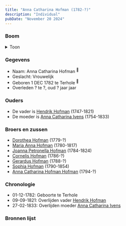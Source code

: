 ```yaml
---
title: "Anna Catharina Hofman (1782-?)"
description: "Individual"
pubDate: "November 20 2024"
---
```


### Boom
<details><summary>Toon</summary>

![test](https://www.plantuml.com/plantuml/svg/bP9BJy904CVl-oacUl1aGgbO98IdRTI38T4xsROZNRlTRNOM2I5yTmUeGanytIOpyv_vpMD4NZg_hBIWKfbQEbb1AhDouUpIv5EhhGFlf24EeV6YK3b2fbocyM1ZLVirL5YbwEZW8eyEhL_NA4wgPbeImKO0mCIw7DrpeRBI856_Nqbb1WC8nLQ82vZjMv4uACxkqEHEbN1dNoffpa0ItBTQhKu4S1w7IIUPSDNDYqATRw7VIsMwdgVMUusz0GJHLSHAuz4e8Zp9etAfzLoQV9uvIvHQHc713Jp5CmYwxU1Kjls06HiZOIfz8PrYw_uD3HsHkeoKJE8m3dz02WDu63yoMUVgNsJj299umcXX24_UrZMdgzVooDRlhJ3FbLdiabjm6q-vITJTuoMCnoETQxKe_1grjYj6t8fcavUNJOPevZWw6YKxTg7hG7opYY_dkGxWyww_xoHeQBjjU4PNMFs7VGnXkFkN4Ry7_-yx)
</details>

### Gegevens
- Naam: Anna Catharina Hofman <sup><a href="../s00079/" style="text-decoration:none" title="Doopinschrijving Anna Catharina Hofman 01-12-1782">:link:</a></sup>
- Geslacht: Vrouwelijk
- Geboren 1 DEC 1782 te Terhole <sup><a href="../s00079/" style="text-decoration:none" title="Doopinschrijving Anna Catharina Hofman 01-12-1782">:link:</a></sup>
- Overleden ? te ?, oud ? jaar jaar 

### Ouders
- De vader is [Hendrik Hofman](../i00057/) (1747-1821)
- De moeder is [Anna Catharina Ivens](../i00058/) (1754-1833)

### Broers en zussen
- [Dorothea Hofman](../i00059/) (1779-?)
- [Maria Anna Hofman](../i00060/) (1780-1817)
- [Joanna Petronella Hofman](../i00063/) (1784-1824)
- [Cornelis Hofman](../i00064/) (1786-?)
- [Gerardus Hofman](../i00065/) (1788-?)
- [Sophia Hofman](../i00066/) (1790-1854)
- [Anna Catharina Hofman Hofman](../i00067/) (1794-?)

### Chronologie
- 01-12-1782: Geboorte te Terhole
- 09-09-1821: Overlijden vader [Hendrik Hofman](../i00057/)
- 27-02-1833: Overlijden moeder [Anna Catharina Ivens](../i00058/)

### Bronnen lijst